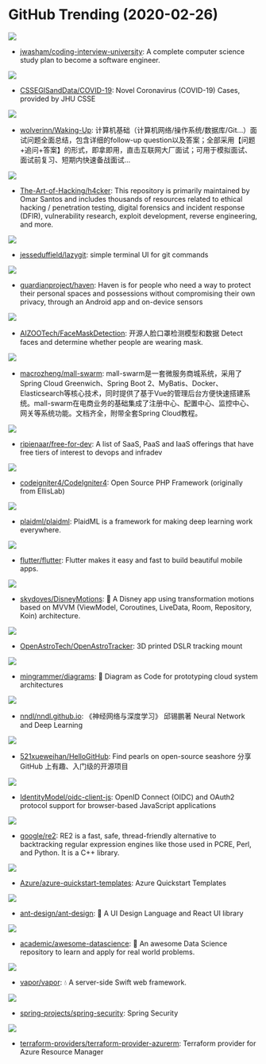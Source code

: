 # GitHub Trending (2020-02-26)

![](https://img.shields.io/badge/none-New%20548-green?style=flat-square&logo=appveyor)
- [jwasham/coding-interview-university](https://github.com/jwasham/coding-interview-university): A complete computer science study plan to become a software engineer.

![](https://img.shields.io/badge/none-New%20141-green?style=flat-square&logo=appveyor)
- [CSSEGISandData/COVID-19](https://github.com/CSSEGISandData/COVID-19): Novel Coronavirus (COVID-19) Cases, provided by JHU CSSE

![](https://img.shields.io/badge/none-New%20377-green?style=flat-square&logo=appveyor)
- [wolverinn/Waking-Up](https://github.com/wolverinn/Waking-Up): 计算机基础（计算机网络/操作系统/数据库/Git...）面试问题全面总结，包含详细的follow-up question以及答案；全部采用【问题+追问+答案】的形式，即拿即用，直击互联网大厂面试；可用于模拟面试、面试前复习、短期内快速备战面试...

![](https://img.shields.io/badge/Python-New%20318-green?style=flat-square&logo=appveyor)
- [The-Art-of-Hacking/h4cker](https://github.com/The-Art-of-Hacking/h4cker): This repository is primarily maintained by Omar Santos and includes thousands of resources related to ethical hacking / penetration testing, digital forensics and incident response (DFIR), vulnerability research, exploit development, reverse engineering, and more.

![](https://img.shields.io/badge/Go-New%20159-green?style=flat-square&logo=appveyor)
- [jesseduffield/lazygit](https://github.com/jesseduffield/lazygit): simple terminal UI for git commands

![](https://img.shields.io/badge/Java-New%20140-green?style=flat-square&logo=appveyor)
- [guardianproject/haven](https://github.com/guardianproject/haven): Haven is for people who need a way to protect their personal spaces and possessions without compromising their own privacy, through an Android app and on-device sensors

![](https://img.shields.io/badge/Python-New%2079-green?style=flat-square&logo=appveyor)
- [AIZOOTech/FaceMaskDetection](https://github.com/AIZOOTech/FaceMaskDetection): 开源人脸口罩检测模型和数据 Detect faces and determine whether people are wearing mask.

![](https://img.shields.io/badge/Java-New%2040-green?style=flat-square&logo=appveyor)
- [macrozheng/mall-swarm](https://github.com/macrozheng/mall-swarm): mall-swarm是一套微服务商城系统，采用了 Spring Cloud Greenwich、Spring Boot 2、MyBatis、Docker、Elasticsearch等核心技术，同时提供了基于Vue的管理后台方便快速搭建系统。mall-swarm在电商业务的基础集成了注册中心、配置中心、监控中心、网关等系统功能。文档齐全，附带全套Spring Cloud教程。

![](https://img.shields.io/badge/HTML-New%20149-green?style=flat-square&logo=appveyor)
- [ripienaar/free-for-dev](https://github.com/ripienaar/free-for-dev): A list of SaaS, PaaS and IaaS offerings that have free tiers of interest to devops and infradev

![](https://img.shields.io/badge/PHP-New%2023-green?style=flat-square&logo=appveyor)
- [codeigniter4/CodeIgniter4](https://github.com/codeigniter4/CodeIgniter4): Open Source PHP Framework (originally from EllisLab)

![](https://img.shields.io/badge/C%2B%2B-New%2062-green?style=flat-square&logo=appveyor)
- [plaidml/plaidml](https://github.com/plaidml/plaidml): PlaidML is a framework for making deep learning work everywhere.

![](https://img.shields.io/badge/Dart-New%20100-green?style=flat-square&logo=appveyor)
- [flutter/flutter](https://github.com/flutter/flutter): Flutter makes it easy and fast to build beautiful mobile apps.

![](https://img.shields.io/badge/Kotlin-New%2080-green?style=flat-square&logo=appveyor)
- [skydoves/DisneyMotions](https://github.com/skydoves/DisneyMotions): 🦁 A Disney app using transformation motions based on MVVM (ViewModel, Coroutines, LiveData, Room, Repository, Koin) architecture.

![](https://img.shields.io/badge/C%23-New%2024-green?style=flat-square&logo=appveyor)
- [OpenAstroTech/OpenAstroTracker](https://github.com/OpenAstroTech/OpenAstroTracker): 3D printed DSLR tracking mount

![](https://img.shields.io/badge/Python-New%20118-green?style=flat-square&logo=appveyor)
- [mingrammer/diagrams](https://github.com/mingrammer/diagrams): 🎨 Diagram as Code for prototyping cloud system architectures

![](https://img.shields.io/badge/HTML-New%2080-green?style=flat-square&logo=appveyor)
- [nndl/nndl.github.io](https://github.com/nndl/nndl.github.io): 《神经网络与深度学习》 邱锡鹏著 Neural Network and Deep Learning

![](https://img.shields.io/badge/Python-New%20167-green?style=flat-square&logo=appveyor)
- [521xueweihan/HelloGitHub](https://github.com/521xueweihan/HelloGitHub): Find pearls on open-source seashore 分享 GitHub 上有趣、入门级的开源项目

![](https://img.shields.io/badge/JavaScript-New%2018-green?style=flat-square&logo=appveyor)
- [IdentityModel/oidc-client-js](https://github.com/IdentityModel/oidc-client-js): OpenID Connect (OIDC) and OAuth2 protocol support for browser-based JavaScript applications

![](https://img.shields.io/badge/C%2B%2B-New%2020-green?style=flat-square&logo=appveyor)
- [google/re2](https://github.com/google/re2): RE2 is a fast, safe, thread-friendly alternative to backtracking regular expression engines like those used in PCRE, Perl, and Python. It is a C++ library.

![](https://img.shields.io/badge/PowerShell-New%2010-green?style=flat-square&logo=appveyor)
- [Azure/azure-quickstart-templates](https://github.com/Azure/azure-quickstart-templates): Azure Quickstart Templates

![](https://img.shields.io/badge/TypeScript-New%2064-green?style=flat-square&logo=appveyor)
- [ant-design/ant-design](https://github.com/ant-design/ant-design): 🌈 A UI Design Language and React UI library

![](https://img.shields.io/badge/none-New%2076-green?style=flat-square&logo=appveyor)
- [academic/awesome-datascience](https://github.com/academic/awesome-datascience): 📝 An awesome Data Science repository to learn and apply for real world problems.

![](https://img.shields.io/badge/Swift-New%2024-green?style=flat-square&logo=appveyor)
- [vapor/vapor](https://github.com/vapor/vapor): 💧 A server-side Swift web framework.

![](https://img.shields.io/badge/Java-New%2013-green?style=flat-square&logo=appveyor)
- [spring-projects/spring-security](https://github.com/spring-projects/spring-security): Spring Security

![](https://img.shields.io/badge/Go-New%208-green?style=flat-square&logo=appveyor)
- [terraform-providers/terraform-provider-azurerm](https://github.com/terraform-providers/terraform-provider-azurerm): Terraform provider for Azure Resource Manager

